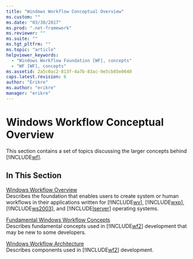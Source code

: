 ```yaml
---
title: "Windows Workflow Conceptual Overview"
ms.custom: ""
ms.date: "03/30/2017"
ms.prod: ".net-framework"
ms.reviewer: ""
ms.suite: ""
ms.tgt_pltfrm: ""
ms.topic: "article"
helpviewer_keywords: 
  - "Windows Workflow Foundation [WF], concepts"
  - "WF [WF], concepts"
ms.assetid: 2a5c0ac2-813f-4a7b-83ac-9e5cb85e0640
caps.latest.revision: 6
author: "Erikre"
ms.author: "erikre"
manager: "erikre"
---
```

# Windows Workflow Conceptual Overview
This section contains a set of topics discussing the larger concepts behind [!INCLUDE[wf](../../../includes/wf-md.md)].  
  
## In This Section  
 [Windows Workflow Overview](../../../docs/framework/windows-workflow-foundation/overview.md)  
 Describes the foundation that enables users to create system or human workflows in their applications written for [!INCLUDE[wv](../../../includes/wv-md.md)], [!INCLUDE[wxp](../../../includes/wxp-md.md)], [!INCLUDE[ws2003](../../../includes/ws2003-md.md)], and [!INCLUDE[lserver](../../../includes/lserver-md.md)] operating systems.  
  
 [Fundamental Windows Workflow Concepts](../../../docs/framework/windows-workflow-foundation/fundamental-concepts.md)  
 Describes fundamental concepts used in [!INCLUDE[wf2](../../../includes/wf2-md.md)] development that may be new to some developers.  
  
 [Windows Workflow Architecture](../../../docs/framework/windows-workflow-foundation/architecture.md)  
 Describes components used in [!INCLUDE[wf2](../../../includes/wf2-md.md)] development.
